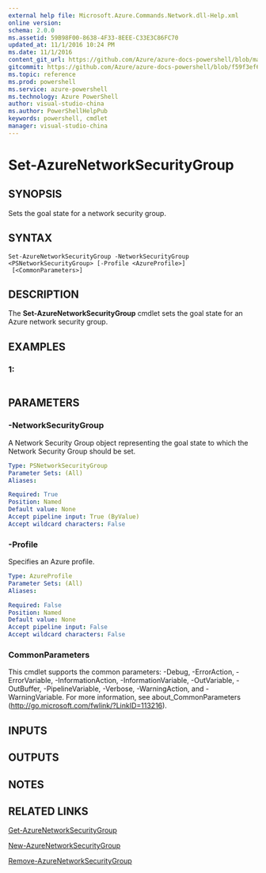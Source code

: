 ```yaml
---
external help file: Microsoft.Azure.Commands.Network.dll-Help.xml
online version: 
schema: 2.0.0
ms.assetid: 59B98F00-8638-4F33-8EEE-C33E3C86FC70
updated_at: 11/1/2016 10:24 PM
ms.date: 11/1/2016
content_git_url: https://github.com/Azure/azure-docs-powershell/blob/master/azureps-cmdlets-docs/ResourceManager/AzureRM.Network/v0.9.8/Set-AzureNetworkSecurityGroup.md
gitcommit: https://github.com/Azure/azure-docs-powershell/blob/f59f3ef60bc592383812213e69fd77ba950759ed/azureps-cmdlets-docs/ResourceManager/AzureRM.Network/v0.9.8/Set-AzureNetworkSecurityGroup.md
ms.topic: reference
ms.prod: powershell
ms.service: azure-powershell
ms.technology: Azure PowerShell
author: visual-studio-china
ms.author: PowerShellHelpPub
keywords: powershell, cmdlet
manager: visual-studio-china
---
```


# Set-AzureNetworkSecurityGroup

## SYNOPSIS
Sets the goal state for a network security group.

## SYNTAX

```
Set-AzureNetworkSecurityGroup -NetworkSecurityGroup <PSNetworkSecurityGroup> [-Profile <AzureProfile>]
 [<CommonParameters>]
```

## DESCRIPTION
The **Set-AzureNetworkSecurityGroup** cmdlet sets the goal state for an Azure network security group.

## EXAMPLES

### 1:
```

```

## PARAMETERS

### -NetworkSecurityGroup
A Network Security Group object representing the goal state to which the Network Security Group should be set.

```yaml
Type: PSNetworkSecurityGroup
Parameter Sets: (All)
Aliases: 

Required: True
Position: Named
Default value: None
Accept pipeline input: True (ByValue)
Accept wildcard characters: False
```

### -Profile
Specifies an Azure profile.

```yaml
Type: AzureProfile
Parameter Sets: (All)
Aliases: 

Required: False
Position: Named
Default value: None
Accept pipeline input: False
Accept wildcard characters: False
```

### CommonParameters
This cmdlet supports the common parameters: -Debug, -ErrorAction, -ErrorVariable, -InformationAction, -InformationVariable, -OutVariable, -OutBuffer, -PipelineVariable, -Verbose, -WarningAction, and -WarningVariable. For more information, see about_CommonParameters (http://go.microsoft.com/fwlink/?LinkID=113216).

## INPUTS

## OUTPUTS

## NOTES

## RELATED LINKS

[Get-AzureNetworkSecurityGroup](xref:ResourceManager/AzureRM.Network/v0.9.8/Get-AzureNetworkSecurityGroup.md)

[New-AzureNetworkSecurityGroup](xref:ResourceManager/AzureRM.Network/v0.9.8/New-AzureNetworkSecurityGroup.md)

[Remove-AzureNetworkSecurityGroup](xref:ResourceManager/AzureRM.Network/v0.9.8/Remove-AzureNetworkSecurityGroup.md)


